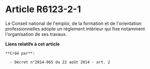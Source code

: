 # Article R6123-2-1

Le Conseil national de l'emploi, de la formation et de l'orientation professionnelles adopte un règlement intérieur qui fixe
notamment l'organisation de ses travaux.

**Liens relatifs à cet article**

	**Créé par**:

	  - Décret n°2014-965 du 22 août 2014 - art. 2
